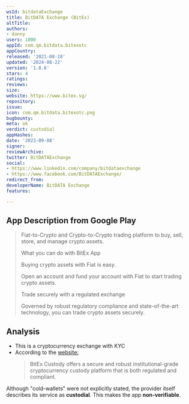 ```yaml
---
wsId: bitdataExchange
title: BitDATA Exchange (BitEx)
altTitle: 
authors:
- danny
users: 1000
appId: com.qm.bitdata.bitexotc
appCountry: 
released: '2021-08-18'
updated: '2024-08-22'
version: '1.8.6'
stars: 4
ratings: 
reviews: 
size: 
website: https://www.bitex.sg/
repository: 
issue: 
icon: com.qm.bitdata.bitexotc.png
bugbounty: 
meta: ok
verdict: custodial
appHashes: 
date: '2023-09-08'
signer: 
reviewArchive: 
twitter: BitDATAExchange
social:
- https://www.linkedin.com/company/bitdataexchange
- https://www.facebook.com/BitDATAExchange/
redirect_from: 
developerName: BitDATA Exchange
features: 

---
```


## App Description from Google Play

> Fiat-to-Crypto and Crypto-to-Crypto trading platform to buy, sell, store, and manage crypto assets.
>
> What you can do with BitEx App
>
> Buying crypto assets with Fiat is easy.
>
> Open an account and fund your account with Fiat to start trading crypto assets.
>
> Trade securely with a regulated exchange
> 
> Governed by robust regulatory compliance and state-of-the-art technology, you can trade crypto assets securely.

## Analysis

- This is a cryptocurrency exchange with KYC
- According to the [website:](https://www.bitex.sg/)
  > BitEx Custody offers a secure and robust institutional-grade cryptocurrency custody platform that is both regulated and compliant.

Although "cold-wallets" were not explicitly stated, the provider itself describes its service as **custodial**. This makes the app **non-verifiable**.
